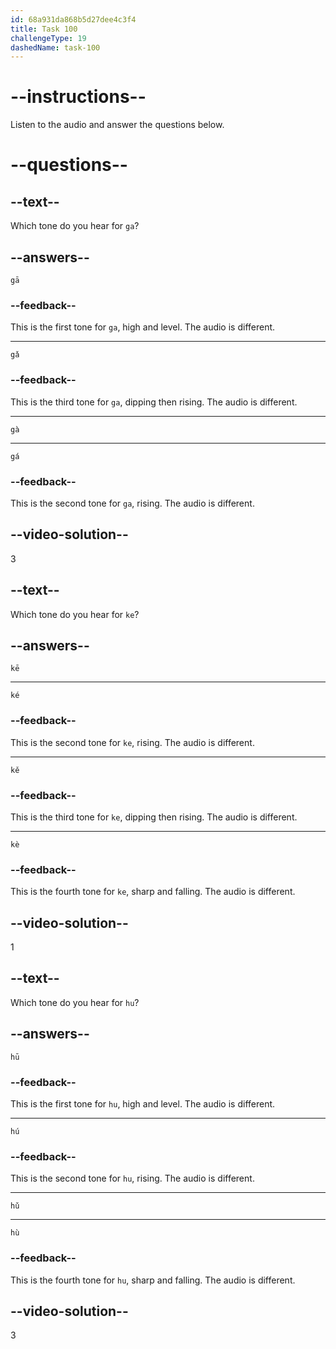 ```yaml
---
id: 68a931da868b5d27dee4c3f4
title: Task 100
challengeType: 19
dashedName: task-100
---
```


<!-- (Audio) A: gà, kē, hǔ -->

# --instructions--

Listen to the audio and answer the questions below.

# --questions--

## --text--

Which tone do you hear for `ga`?

## --answers--

`gā`

### --feedback--

This is the first tone for `ga`, high and level. The audio is different.

---

`gǎ`

### --feedback--

This is the third tone for `ga`, dipping then rising. The audio is different.

---

`gà`

---

`gá`

### --feedback--

This is the second tone for `ga`, rising. The audio is different.

## --video-solution--

3

## --text--

Which tone do you hear for `ke`?

## --answers--

`kē`

---

`ké`

### --feedback--

This is the second tone for `ke`, rising. The audio is different.

---

`kě`

### --feedback--

This is the third tone for `ke`, dipping then rising. The audio is different.

---

`kè`

### --feedback--

This is the fourth tone for `ke`, sharp and falling. The audio is different.

## --video-solution--

1

## --text--

Which tone do you hear for `hu`?

## --answers--

`hū`

### --feedback--

This is the first tone for `hu`, high and level. The audio is different.

---

`hú`

### --feedback--

This is the second tone for `hu`, rising. The audio is different.

---

`hǔ`

---

`hù`

### --feedback--

This is the fourth tone for `hu`, sharp and falling. The audio is different.

## --video-solution--

3

